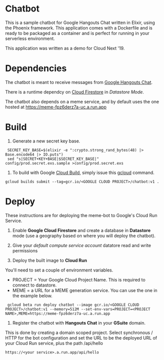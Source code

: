# Chatbot

This is a sample chatbot for Google Hangouts Chat written in Elixir, using
the Phoenix framework. This application comes with a Dockerfile and is
ready to be packaged as a container and is perfect for running in your
serverless environment.

This application was written as a demo for Cloud Next '19.

# Dependencies

The chatbot is meant to receive messages from
[Google Hangouts Chat](https://developers.google.com/hangouts/chat/).

There is a runtime dependcy on [Cloud Firestore](https://cloud.google.com/firestore/)
in *Datastore Mode*.

The chatbot also depends on a meme service, and by default uses the one hosted
at https://meme-fpz6derz7a-uc.a.run.app

# Build

1. Generate a new secret key base.

```shell
 SECRET_KEY_BASE=$(elixir -e ":crypto.strong_rand_bytes(48) |> Base.encode64 |> IO.puts")
 sed "s|SECRET+KEY+BASE|$SECRET_KEY_BASE|" config/prod.secret.exs.sample >config/prod.secret.exs
 ```

1. To build with Google [Cloud Build](https://cloud.google.com/cloud-build/),
simply issue this [gcloud](https://cloud.google.com/sdk/gcloud/) command.

```
gcloud builds submit --tag=gcr.io/<GOOGLE CLOUD PROJECT>/chatbot:v1 .
```

# Deploy

These instructions are for deploying the meme-bot to Google's Cloud Run Service.

1. Enable __Google Cloud Firestore__ and create a database in __Datastore__ mode
(use a geography based on where you will deploy the chatbot).

1. Give your _default compute service account_ datatore read and write permissions

1. Deploy the built image to __Cloud Run__

You'll need to set a couple of environment variables.

* PROJECT = Your Google Cloud Project Name. This is required to connect to datastore.
* MEME = a URL for a MEME generation service. You can use the one in the example below.

```shell
 gcloud beta run deploy chatbot --image gcr.io/<GOOGLE CLOUD PROJECT>/chatbot:v1 --memory=512M --set-env-vars=PROJECT=<PROJECT NAME>,MEME=https://meme-fpz6derz7a-uc.a.run.app
 ```

 1. Register the chatbot with __Hangouts Chat__ in your __GSuite__ domain.

 This is done by creating a domain scoped project. Select synchronous / HTTP for
 the bot configuration and set the URL to be the deployed URL of your Cloud Run
 service, plus the path /api/hello

 ```
 https://<your service>.a.run.app/api/hello
 ```
 
